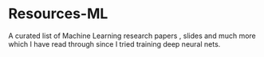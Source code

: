 # Resources-ML
A curated list of Machine Learning research papers , slides and much more which I have read through since I tried training deep neural nets.
